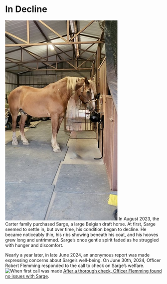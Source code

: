 
# In Decline

![Day of sale](day1.jpeg)
In August 2023, the Carter family purchased Sarge, a large Belgian draft horse. At first, Sarge seemed to settle in, but over time, his condition began to decline. He became noticeably thin, his ribs showing beneath his coat, and his hooves grew long and untrimmed. Sarge’s once gentle spirit faded as he struggled with hunger and discomfort.

Nearly a year later, in late June 2024, an anonymous report was made expressing concerns about Sarge’s well-being. On June 30th, 2024, Officer Robert Flemming responded to the call to check on Sarge’s welfare.
![When first call was made](IMG_3282.jpg)
[After a thorough check, Officer Flemming found no issues with Sarge](reports/2024-163880.pdf).